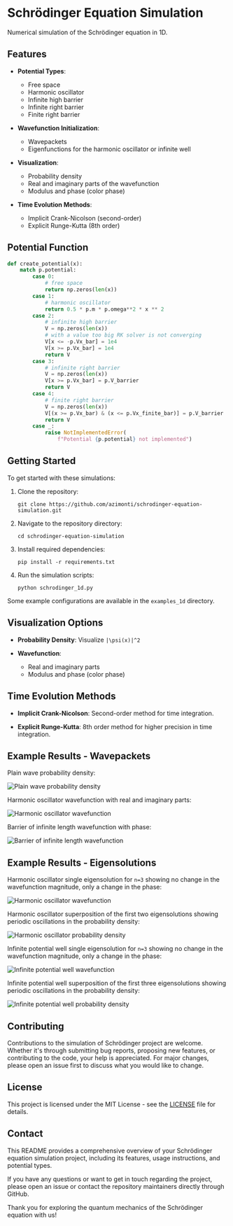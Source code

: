 # Schrödinger Equation Simulation

Numerical simulation of the Schrödinger equation in 1D.

## Features

- **Potential Types**:
  - Free space
  - Harmonic oscillator
  - Infinite high barrier
  - Infinite right barrier
  - Finite right barrier

- **Wavefunction Initialization**:
  - Wavepackets
  - Eigenfunctions for the harmonic oscillator or infinite well

- **Visualization**:
  - Probability density
  - Real and imaginary parts of the wavefunction
  - Modulus and phase (color phase)

- **Time Evolution Methods**:
  - Implicit Crank-Nicolson (second-order)
  - Explicit Runge-Kutta (8th order)

## Potential Function

```python
def create_potential(x):
    match p.potential:
        case 0:
            # free space
            return np.zeros(len(x))
        case 1:
            # harmonic oscillator
            return 0.5 * p.m * p.omega**2 * x ** 2
        case 2:
            # infinite high barrier
            V = np.zeros(len(x))
            # with a value too big RK solver is not converging
            V[x <= -p.Vx_bar] = 1e4
            V[x >= p.Vx_bar] = 1e4
            return V
        case 3:
            # infinite right barrier
            V = np.zeros(len(x))
            V[x >= p.Vx_bar] = p.V_barrier
            return V
        case 4:
            # finite right barrier
            V = np.zeros(len(x))
            V[(x >= p.Vx_bar) & (x <= p.Vx_finite_bar)] = p.V_barrier
            return V
        case _:
            raise NotImplementedError(
                f"Potential {p.potential} not implemented")
```

## Getting Started

To get started with these simulations:
1. Clone the repository:
   ```
   git clone https://github.com/azimonti/schrodinger-equation-simulation.git
   ```
2. Navigate to the repository directory:
   ```
   cd schrodinger-equation-simulation
   ```
3. Install required dependencies:
   ```
   pip install -r requirements.txt
   ```
4. Run the simulation scripts:
   ```
   python schrodinger_1d.py
   ```

Some example configurations are available in the `examples_1d` directory.

## Visualization Options

- **Probability Density**:
  Visualize `|\psi(x)|^2`

- **Wavefunction**:
  - Real and imaginary parts
  - Modulus and phase (color phase)

## Time Evolution Methods

- **Implicit Crank-Nicolson**:
  Second-order method for time integration.

- **Explicit Runge-Kutta**:
  8th order method for higher precision in time integration.

## Example Results - Wavepackets

Plain wave probability density:

![Plain wave probability density](examples_1d/wavepackets/gif/plain_wave_prob.gif)

Harmonic oscillator wavefunction with real and imaginary parts:

![Harmonic oscillator wavefunction](examples_1d/wavepackets/gif/harmonic_osc_wf_1.gif)

Barrier of infinite length wavefunction with phase: 

![Barrier of infinite length wavefunction](examples_1d/wavepackets/gif/infinite_barrier_1_wf_2.gif)

## Example Results - Eigensolutions 

Harmonic oscillator single eigensolution for `n=3` showing no change in the wavefunction magnitude, only a change in the phase:

![Harmonic oscillator wavefunction](examples_1d/eigensolutions/gif/harmonic_osc_2_wf_2.gif)

Harmonic oscillator superposition of the first two eigensolutions showing periodic oscillations in the probability density:

![Harmonic oscillator probability density](examples_1d/eigensolutions/gif/harmonic_osc_3_prob.gif)

Infinite potential well single eigensolution for `n=3` showing no change in the wavefunction magnitude, only a change in the phase:

![Infinite potential well wavefunction](examples_1d/eigensolutions/gif/infinite_well_1_wf_1.gif)

Infinite potential well superposition of the first three eigensolutions showing periodic oscillations in the probability density:

![Infinite potential well probability density](examples_1d/eigensolutions/gif/infinite_well_3_prob.gif)

## Contributing

Contributions to the simulation of Schrödinger project are welcome. Whether it's through submitting bug reports, proposing new features, or contributing to the code, your help is appreciated. For major changes, please open an issue first to discuss what you would like to change.

## License

This project is licensed under the MIT License - see the [LICENSE](LICENSE.md) file for details.

## Contact

This README provides a comprehensive overview of your Schrödinger equation simulation project, including its features, usage instructions, and potential types.

If you have any questions or want to get in touch regarding the project, please open an issue or contact the repository maintainers directly through GitHub.

Thank you for exploring the quantum mechanics of the Schrödinger equation with us!
